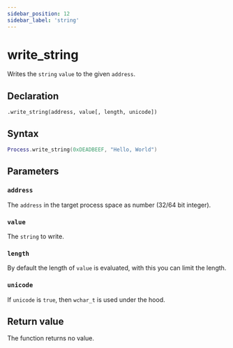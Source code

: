 ```yaml
---
sidebar_position: 12
sidebar_label: 'string'
---
```


# write_string

Writes the `string` `value` to the given `address`.

## Declaration

`.write_string(address, value[, length, unicode])`

## Syntax

```lua
Process.write_string(0xDEADBEEF, "Hello, World")
```

## Parameters

### `address`

The `address` in the target process space as number (32/64 bit integer).

### `value`

The `string` to write.

### `length`

By default the length of `value` is evaluated, with this you can limit the length.

### `unicode`

If `unicode` is `true`, then `wchar_t` is used under the hood.

## Return value

The function returns no value.
